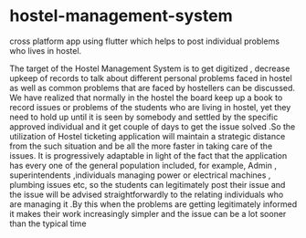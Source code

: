 # hostel-management-system
cross platform app using flutter which helps to post individual problems who lives in hostel.

The target of the Hostel Management System is to get digitized , decrease upkeep of records to talk about different personal problems faced in hostel as well as common problems that are faced by hostellers can be discussed. 
We have realized that normally in the hostel the board keep up a book to record issues or problems of the students who are living in hostel, yet they need to hold up until it is seen by somebody and settled by the specific approved individual and it get couple of days to get the issue solved .So the utilization of Hostel ticketing application will maintain a strategic distance from the such situation and be all the more faster in taking care of the issues. It is progressively adaptable in light of the fact that the application has every one of the general population included, for example, Admin , superintendents ,individuals managing power or electrical machines , plumbing issues etc, so the students can legitimately post their issue and the issue will be advised straightforwardly to the relating individuals who are managing it .By this when the problems are getting legitimately informed it makes their work increasingly simpler and the issue can be a lot sooner than the typical time 

